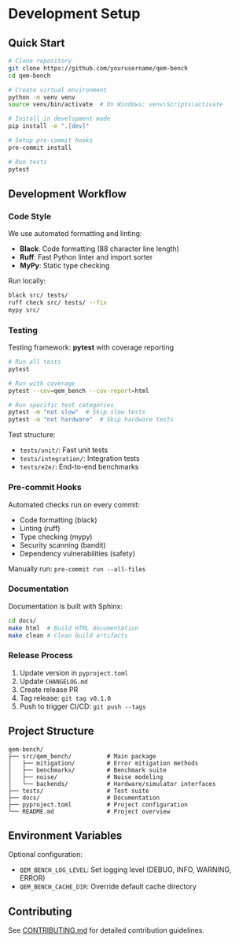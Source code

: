 # Development Setup

## Quick Start

```bash
# Clone repository
git clone https://github.com/yourusername/qem-bench
cd qem-bench

# Create virtual environment  
python -m venv venv
source venv/bin/activate  # On Windows: venv\Scripts\activate

# Install in development mode
pip install -e ".[dev]"

# Setup pre-commit hooks
pre-commit install

# Run tests
pytest
```

## Development Workflow

### Code Style

We use automated formatting and linting:

- **Black**: Code formatting (88 character line length)
- **Ruff**: Fast Python linter and import sorter
- **MyPy**: Static type checking

Run locally:
```bash
black src/ tests/
ruff check src/ tests/ --fix
mypy src/
```

### Testing

Testing framework: **pytest** with coverage reporting

```bash
# Run all tests
pytest

# Run with coverage
pytest --cov=qem_bench --cov-report=html

# Run specific test categories
pytest -m "not slow"  # Skip slow tests
pytest -m "not hardware"  # Skip hardware tests
```

Test structure:
- `tests/unit/`: Fast unit tests
- `tests/integration/`: Integration tests  
- `tests/e2e/`: End-to-end benchmarks

### Pre-commit Hooks

Automated checks run on every commit:
- Code formatting (black)
- Linting (ruff)  
- Type checking (mypy)
- Security scanning (bandit)
- Dependency vulnerabilities (safety)

Manually run: `pre-commit run --all-files`

### Documentation

Documentation is built with Sphinx:

```bash
cd docs/
make html  # Build HTML documentation
make clean # Clean build artifacts
```

### Release Process

1. Update version in `pyproject.toml`
2. Update `CHANGELOG.md`
3. Create release PR
4. Tag release: `git tag v0.1.0`
5. Push to trigger CI/CD: `git push --tags`

## Project Structure

```
qem-bench/
├── src/qem_bench/          # Main package
│   ├── mitigation/         # Error mitigation methods
│   ├── benchmarks/         # Benchmark suite
│   ├── noise/              # Noise modeling
│   └── backends/           # Hardware/simulator interfaces
├── tests/                  # Test suite
├── docs/                   # Documentation
├── pyproject.toml          # Project configuration
└── README.md               # Project overview
```

## Environment Variables

Optional configuration:
- `QEM_BENCH_LOG_LEVEL`: Set logging level (DEBUG, INFO, WARNING, ERROR)
- `QEM_BENCH_CACHE_DIR`: Override default cache directory

## Contributing

See [CONTRIBUTING.md](CONTRIBUTING.md) for detailed contribution guidelines.